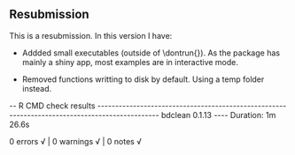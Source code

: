 ## Resubmission
This is a resubmission. In this version I have:

* Addded small executables (outside of \dontrun{}). As the package has mainly a shiny app, most examples are in interactive mode.

* Removed functions writting to disk by default. Using a temp folder instead.




-- R CMD check results ----------------------------------------------------------------------------------------------- bdclean 0.1.13 ----
Duration: 1m 26.6s

0 errors √ | 0 warnings √ | 0 notes √